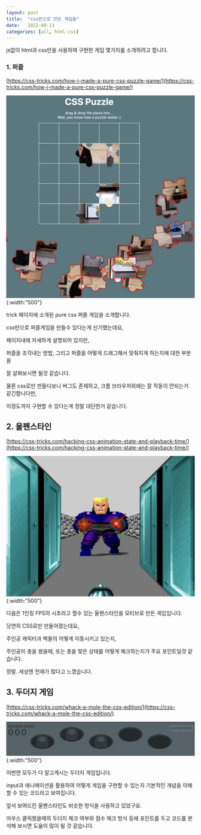```yaml
---
layout: post
title:  "css만으로 만든 게임들"
date:   2022-09-13
categories: [all, html-css]
---
```


js없이 html과 css만을 사용하여 구현한 게임 몇가지를 소개하려고 합니다.
<br>

### 1. 퍼즐

[https://css-tricks.com/how-i-made-a-pure-css-puzzle-game/](https://css-tricks.com/how-i-made-a-pure-css-puzzle-game/)

![퍼즐](/assets/20220913-img1.png){:width:"500"}

trick 페이지에 소개된 pure css 퍼즐 게임을 소개합니다.

css만으로 퍼즐게임을 만들수 있다는게 신기했는데요,

페이지내에 자세하게 설명되어 있지만,

퍼즐을 조각내는 방법, 그리고 퍼즐을 어떻게 드래그해서 맞춰지게 하는지에 대한 부분을

잘 살펴보시면 될것 같습니다.

물론 css로만 만들다보니 버그도 존재하고, 크롬 브라우저외에는 잘 작동이 안되는거 같긴합니다만,

이정도까지 구현할 수 있다는게 정말 대단한거 같습니다.
<br>

## 2. 울펜스타인

[https://css-tricks.com/hacking-css-animation-state-and-playback-time/](https://css-tricks.com/hacking-css-animation-state-and-playback-time/)

![울펜스타인](/assets/20220913-img2.png){:width:"500"}

다음은 1인칭 FPS의 시초라고 할수 있는 울펜스타인을 모티브로 만든 게임입니다.

당연히 CSS로만 만들어졌는데요,

주인공 캐릭터과 벽들의 어떻게 이동시키고 있는지,

주인공이 총을 쐈을때, 또는 총을 맞은 상태를 어떻게 체크하는지가 주요 포인트일것 같습니다.

정말..세상엔 천재가 많다고 느꼈습니다.
<br>

## 3. 두더지 게임

[https://css-tricks.com/whack-a-mole-the-css-edition/](https://css-tricks.com/whack-a-mole-the-css-edition/)

![두더지](/assets/20220913-img3.png){:width:"500"}

이번엔 모두가 다 알고계시는 두더지 게임입니다.

input과 애니메이션을 활용하여 어떻게 게임을 구현할 수 있는지 기본적인 개념을 이해할 수 있는 코드라고 보여집니다.

앞서 보여드린 울펜스타인도 비슷한 방식을 사용하고 있었구요.

마우스 클릭했을때의 두더지 체크 여부와 점수 체크 방식 등에 포인트를 두고 코드를 분석해 보시면 도움이 많이 될 것 같습니다.